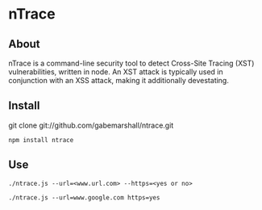 nTrace
======

About
-------

nTrace is a command-line security tool to detect Cross-Site Tracing (XST) vulnerabilities, written in node. An XST attack is typically used in conjunction with an XSS attack, making it additionally devestating.

Install
-------

git clone git://github.com/gabemarshall/ntrace.git

```
npm install ntrace
```

Use
-------
```
./ntrace.js --url=<www.url.com> --https=<yes or no>

./ntrace.js --url=www.google.com https=yes
```
